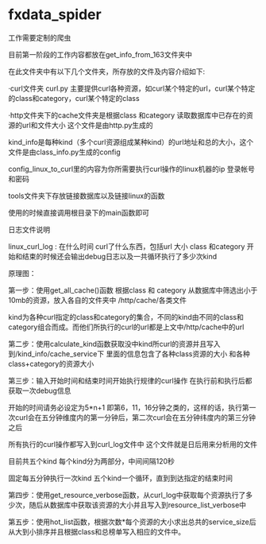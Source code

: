 # fxdata_spider
工作需要定制的爬虫

目前第一阶段的工作内容都放在get_info_from_163文件夹中

在此文件夹中有以下几个文件夹，所存放的文件及内容介绍如下:

·curl文件夹 curl.py 主要提供curl各种资源，如curl某个特定的url，curl某个特定的class和category，curl某个特定的class

·http文件夹下的cache文件夹是根据class 和category 读取数据库中已存在的资源的url和文件大小  这个文件是由http.py生成的

kind_info是每种kind（多个curl资源组成某种kind）的url地址和总的大小，这个文件是由class_info.py生成的config

config_linux_to_curl里的内容为你所需要执行curl操作的linux机器的ip 登录帐号和密码

tools文件夹下存放链接数据库以及链接linux的函数

使用的时候直接调用根目录下的main函数即可

日志文件说明

linux_curl_log : 在什么时间 curl了什么东西，包括url 大小 class 和category 开始和结束的时候还会输出debug日志以及一共循环执行了多少次kind


原理图：

第一步：使用get_all_cache()函数 根据class 和 category 从数据库中筛选出小于10mb的资源，放入各自的文件夹中 /http/cache/各类文件

kind为各种curl指定的class和category的集合，不同的kind由不同的class和category组合而成。而他们所执行的curl的url都是上文中/http/cache中的url

第二步：使用calculate_kind函数获取没中kind所curl的资源并且写入到/kind_info/cache_service下 里面的信息包含了各种class资源的大小 和各种class+category的资源大小

第三步：输入开始时间和结束时间开始执行规律的curl操作 在执行前和执行后都获取一次debug信息 

开始的时间请务必设定为5*n+1 即第6，11，16分钟之类的，这样的话，执行第一次curl会在五分钟维度内的第一分钟后，第二次curl会在五分钟纬度内的第三分钟之后

所有执行的curl操作都写入到curl_log文件中 这个文件就是日后用来分析用的文件

目前共五个kind 每个kind分为两部分，中间间隔120秒 

固定每五分钟执行一次kind 五个kind一个循环，直到到达指定的结束时间

第四步：使用get_resource_verbose函数，从curl_log中获取每个资源执行了多少次，随后从数据库中获取该资源的大小并且写入到resource_list_verbose中

第五步：使用hot_list函数，根据次数*每个资源的大小求出总共的service_size后从大到小排序并且根据class和总榜单写入相应的文件中。

